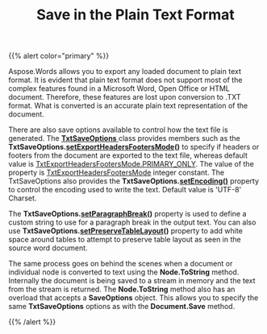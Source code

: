 ﻿---
title: Save in the Plain Text Format
description: "Aspose.Words for Java allows you to work with different features supported when saving to Plain Text – TXT format."
type: docs
weight: 10
url: /java/save-in-the-plain-text-format/
---

{{% alert color="primary" %}} 

Aspose.Words allows you to export any loaded document to plain text format. It is evident that plain text format does not support most of the complex features found in a Microsoft Word, Open Office or HTML document. Therefore, these features are lost upon conversion to .TXT format. What is converted is an accurate plain text representation of the document.

There are also save options available to control how the text file is generated. The [**TxtSaveOptions** ](https://apireference.aspose.com/words/java/com.aspose.words/txtsaveoptions)class provides members such as the **TxtSaveOptions.[setExportHeadersFootersMode](https://apireference.aspose.com/words/java/com.aspose.words/txtsaveoptions#ExportHeadersFootersMode)()** to specify if headers or footers from the document are exported to the text file, whereas default value is [TxtExportHeadersFootersMode.PRIMARY_ONLY](https://apireference.aspose.com/words/java/com.aspose.words/TxtExportHeadersFootersMode#PRIMARY_ONLY "field in class com.aspose.words.TxtExportHeadersFootersMode"). The value of the property is [TxtExportHeadersFootersMode](https://apireference.aspose.com/words/java/com.aspose.words/TxtExportHeadersFootersMode "Utility class in com.aspose.words") integer constant. The TxtSaveOptions also provides the **TxtSaveOptions.[setEncoding()](https://apireference.aspose.com/words/java/com.aspose.words/txtsaveoptions#Encoding)** property to control the encoding used to write the text. Default value is 'UTF-8' Charset.

The **TxtSaveOptions.[setParagraphBreak](https://apireference.aspose.com/words/java/com.aspose.words/txtsaveoptions#ParagraphBreak)()** property is used to define a custom string to use for a paragraph break in the output text. You can also use **TxtSaveOptions.[setPreserveTableLayout](https://apireference.aspose.com/words/java/com.aspose.words/txtsaveoptions#PreserveTableLayout)()** property to add white space around tables to attempt to preserve table layout as seen in the source word document.

The same process goes on behind the scenes when a document or individual node is converted to text using the **Node.ToString** method. Internally the document is being saved to a stream in memory and the text from the stream is returned. The **Node.ToString** method also has an overload that accepts a **SaveOptions** object. This allows you to specify the same **TxtSaveOptions** options as with the **Document.Save** method.

{{% /alert %}}
